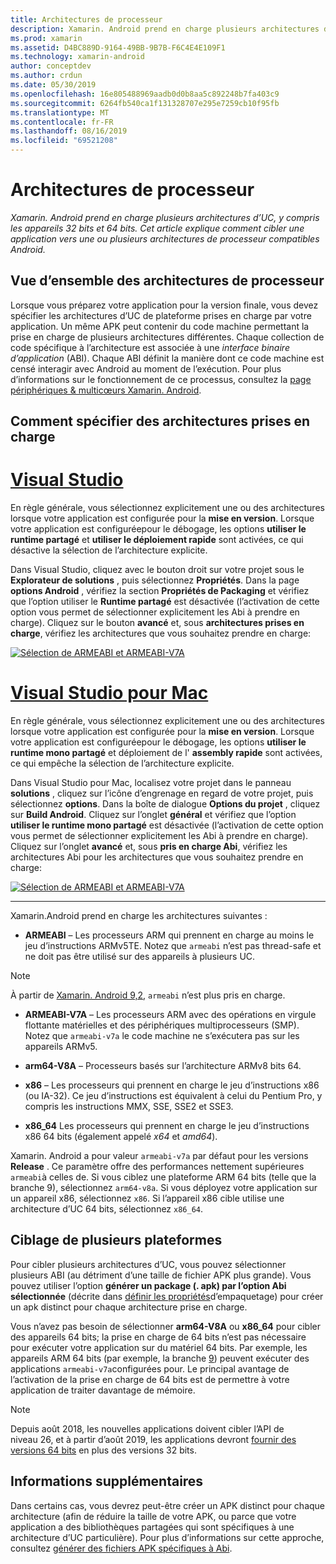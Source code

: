 ```yaml
---
title: Architectures de processeur
description: Xamarin. Android prend en charge plusieurs architectures d’UC, y compris les appareils 32 bits et 64 bits. Cet article explique comment cibler une application vers une ou plusieurs architectures de processeur compatibles Android.
ms.prod: xamarin
ms.assetid: D4BC889D-9164-49BB-9B7B-F6C4E4E109F1
ms.technology: xamarin-android
author: conceptdev
ms.author: crdun
ms.date: 05/30/2019
ms.openlocfilehash: 16e805488969aadb0d0b8aa5c892248b7fa403c9
ms.sourcegitcommit: 6264fb540ca1f131328707e295e7259cb10f95fb
ms.translationtype: MT
ms.contentlocale: fr-FR
ms.lasthandoff: 08/16/2019
ms.locfileid: "69521208"
---
```

# <a name="cpu-architectures"></a>Architectures de processeur

_Xamarin. Android prend en charge plusieurs architectures d’UC, y compris les appareils 32 bits et 64 bits. Cet article explique comment cibler une application vers une ou plusieurs architectures de processeur compatibles Android._

## <a name="cpu-architectures-overview"></a>Vue d’ensemble des architectures de processeur

Lorsque vous préparez votre application pour la version finale, vous devez spécifier les architectures d’UC de plateforme prises en charge par votre application. Un même APK peut contenir du code machine permettant la prise en charge de plusieurs architectures différentes. Chaque collection de code spécifique à l’architecture est associée à une *interface binaire d’application* (ABI). Chaque ABI définit la manière dont ce code machine est censé interagir avec Android au moment de l’exécution.
Pour plus d’informations sur le fonctionnement de ce processus, consultez la [page périphériques &amp; multicœurs Xamarin. Android](~/android/deploy-test/multicore-devices.md).


## <a name="how-to-specify-supported-architectures"></a>Comment spécifier des architectures prises en charge

# <a name="visual-studiotabwindows"></a>[Visual Studio](#tab/windows)

En règle générale, vous sélectionnez explicitement une ou des architectures lorsque votre application est configurée pour la **mise en version**. Lorsque votre application est configuréepour le débogage, les options **utiliser le runtime partagé** et **utiliser le déploiement rapide** sont activées, ce qui désactive la sélection de l’architecture explicite.

Dans Visual Studio, cliquez avec le bouton droit sur votre projet sous le **Explorateur de solutions** , puis sélectionnez **Propriétés**. Dans la page **options Android** , vérifiez la section **Propriétés de Packaging** et vérifiez que l’option utiliser le **Runtime partagé** est désactivée (l’activation de cette option vous permet de sélectionner explicitement les Abi à prendre en charge). Cliquez sur le bouton **avancé** et, sous **architectures prises en charge**, vérifiez les architectures que vous souhaitez prendre en charge:

[![Sélection de ARMEABI et ARMEABI-V7A](cpu-architectures-images/vs/01-abi-selections-sml.png)](cpu-architectures-images/vs/01-abi-selections.png#lightbox)

# <a name="visual-studio-for-mactabmacos"></a>[Visual Studio pour Mac](#tab/macos)

En règle générale, vous sélectionnez explicitement une ou des architectures lorsque votre application est configurée pour la **mise en version**. Lorsque votre application est configuréepour le débogage, les options **utiliser le runtime mono partagé** et déploiement de l' **assembly rapide** sont activées, ce qui empêche la sélection de l’architecture explicite.

Dans Visual Studio pour Mac, localisez votre projet dans le panneau **solutions** , cliquez sur l’icône d’engrenage en regard de votre projet, puis sélectionnez **options**. Dans la boîte de dialogue **Options du projet** , cliquez sur **Build Android**. Cliquez sur l’onglet **général** et vérifiez que l’option **utiliser le runtime mono partagé** est désactivée (l’activation de cette option vous permet de sélectionner explicitement les Abi à prendre en charge). Cliquez sur l’onglet **avancé** et, sous **pris en charge Abi**, vérifiez les architectures Abi pour les architectures que vous souhaitez prendre en charge:

[![Sélection de ARMEABI et ARMEABI-V7A](cpu-architectures-images/xs/01-abi-selections-sml.png)](cpu-architectures-images/xs/01-abi-selections.png#lightbox)

-----


Xamarin.Android prend en charge les architectures suivantes :

- **ARMEABI** &ndash; Les processeurs ARM qui prennent en charge au moins le jeu d’instructions ARMv5TE. Notez que `armeabi` n’est pas thread-safe et ne doit pas être utilisé sur des appareils à plusieurs UC.

> [!NOTE]
> À partir de [Xamarin. Android 9,2](https://docs.microsoft.com/xamarin/android/release-notes/9/9.2#removal-of-support-for-armeabi-cpu-architecture), `armeabi` n’est plus pris en charge.

- **ARMEABI-V7A** &ndash; Les processeurs ARM avec des opérations en virgule flottante matérielles et des périphériques multiprocesseurs (SMP). Notez que `armeabi-v7a` le code machine ne s’exécutera pas sur les appareils ARMv5.

- **arm64-V8A** &ndash; Processeurs basés sur l’architecture ARMv8 bits 64.

- **x86** &ndash; Les processeurs qui prennent en charge le jeu d’instructions x86 (ou IA-32). Ce jeu d’instructions est équivalent à celui du Pentium Pro, y compris les instructions MMX, SSE, SSE2 et SSE3.

- **x86_64** Les processeurs qui prennent en charge le jeu d’instructions x86 64 bits (également appelé *x64* et *amd64*).

Xamarin. Android a pour valeur `armeabi-v7a` par défaut pour les versions **Release** . Ce paramètre offre des performances nettement supérieures `armeabi`à celles de. Si vous ciblez une plateforme ARM 64 bits (telle que la branche 9), sélectionnez `arm64-v8a`. Si vous déployez votre application sur un appareil x86, sélectionnez `x86`. Si l’appareil x86 cible utilise une architecture d’UC 64 bits, sélectionnez `x86_64`.

## <a name="targeting-multiple-platforms"></a>Ciblage de plusieurs plateformes

Pour cibler plusieurs architectures d’UC, vous pouvez sélectionner plusieurs ABI (au détriment d’une taille de fichier APK plus grande). Vous pouvez utiliser l’option **générer un package (. apk) par l’option Abi sélectionnée** (décrite dans [définir les propriétés](~/android/deploy-test/release-prep/index.md#Set_Packaging_Properties)d’empaquetage) pour créer un apk distinct pour chaque architecture prise en charge.

Vous n’avez pas besoin de sélectionner **arm64-V8A** ou **x86_64** pour cibler des appareils 64 bits; la prise en charge de 64 bits n’est pas nécessaire pour exécuter votre application sur du matériel 64 bits. Par exemple, les appareils ARM 64 bits (par exemple, la branche [9](http://www.google.com/nexus/9/)) peuvent exécuter des applications `armeabi-v7a`configurées pour. Le principal avantage de l’activation de la prise en charge de 64 bits est de permettre à votre application de traiter davantage de mémoire.

> [!NOTE]
> Depuis août 2018, les nouvelles applications doivent cibler l’API de niveau 26, et à partir d’août 2019, les applications devront [fournir des versions 64 bits](https://android-developers.googleblog.com/2017/12/improving-app-security-and-performance.html) en plus des versions 32 bits.

## <a name="additional-information"></a>Informations supplémentaires

Dans certains cas, vous devrez peut-être créer un APK distinct pour chaque architecture (afin de réduire la taille de votre APK, ou parce que votre application a des bibliothèques partagées qui sont spécifiques à une architecture d’UC particulière).
Pour plus d’informations sur cette approche, consultez [générer des fichiers APK spécifiques à Abi](~/android/deploy-test/building-apps/abi-specific-apks.md).
